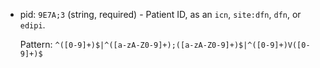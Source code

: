 + pid: `9E7A;3` (string, required) - Patient ID, as an `icn`, `site:dfn`, `dfn`, or `edipi`.

    Pattern: `^([0-9]+)$|^([a-zA-Z0-9]+);([a-zA-Z0-9]+)$|^([0-9]+)V([0-9]+)$`
